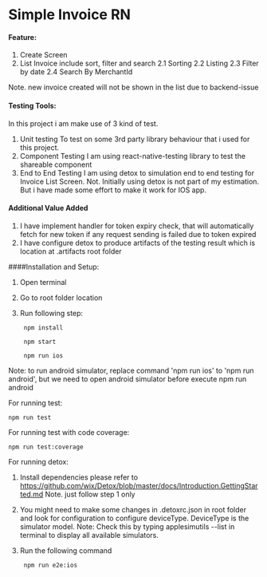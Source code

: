 # Simple Invoice RN
#### Feature:
1. Create Screen
2. List Invoice include sort, filter and search
    2.1 Sorting 
    2.2 Listing
    2.3 Filter by date
    2.4 Search By MerchantId
      
Note. new invoice created will not be shown in the list due to backend-issue

#### Testing Tools:
In this project i am make use of 3 kind of test.
1. Unit testing 
To test on some 3rd party library behaviour that i used for this project.
2. Component Testing
I am using react-native-testing library to test the shareable component 
3. End to End Testing
I am using detox to simulation end to end testing for Invoice List Screen. 
Not. Initially using detox is not part of my estimation. But i have made some effort to make it work for IOS app.

#### Additional Value Added
1. I have implement handler for token expiry check, that will automatically fetch for new token if any request sending is failed due to token expired
2. I have configure detox to produce artifacts of the testing result which is location at .artifacts root folder

####Installation and Setup:
1. Open terminal
2. Go to root folder location 
3. Run following step:     

        npm install
            
        npm start
        
        npm run ios

Note: to run android simulator, replace command 'npm run ios' to 'npm run android', but we need to open android simulator before execute npm run android
                
For running test: 

    npm run test

For running test with code coverage: 

    npm run test:coverage

For running detox:
1. Install dependencies
please refer to https://github.com/wix/Detox/blob/master/docs/Introduction.GettingStarted.md 
Note. just follow step 1 only
2. You might need to make some changes in .detoxrc.json in root folder and look for configuration to configure  deviceType.
DeviceType is the simulator model. 
Note: Check this by typing applesimutils --list in terminal to display all available simulators.
3. Run the following command

        npm run e2e:ios




